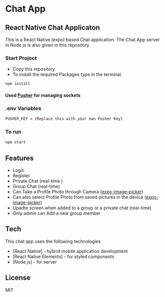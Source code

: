 # Chat App
## React Native Chat Applicaton


This is a React Native (expo) based Chat application. The Chat App server in Node js is also given in this repository. 

### Start Project

- Copy this repository
- To install the required Packages type in the terminal:
```sh
npm install 
```
#### Used [Pusher](https://pusher.com/docs/channels/using_channels/client-api-overview/?ref=docs-index) for managing sockets

### .env Variables

```sh
PUSHER_KEY = (Replace this with your own Pusher Key)
```

### To run

```sh
npm start
```

## Features

- Login
- Register
- Private Chat (real-time )
- Group Chat (real-time)
- Can Take a Profile Photo through Camera ([expo-image-picker](https://docs.expo.dev/versions/latest/sdk/imagepicker/))
- Can also select Profile Photo from saved pictures in the device ([expo-image-picker](https://docs.expo.dev/versions/latest/sdk/imagepicker/))
- Upadte screen when added to a group or a private chat (real-time)
- Only admin can Add a new group member



## Tech

This chat app uses the following technologies

- [React Native] - hybrid mobile application development
- [React Native Elements] - for styled components
- [Node js] - for server



## License

MIT
